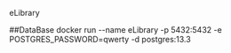eLibrary

##DataBase
docker run --name eLibrary -p 5432:5432 -e POSTGRES_PASSWORD=qwerty -d postgres:13.3